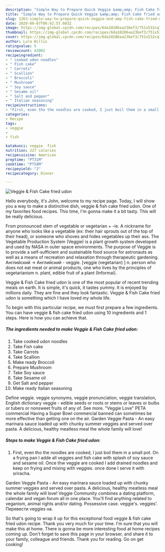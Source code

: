 ```yaml
---
description: "Simple Way to Prepare Quick Veggie &amp;amp; Fish Cake fried udon"
title: "Simple Way to Prepare Quick Veggie &amp;amp; Fish Cake fried udon"
slug: 1263-simple-way-to-prepare-quick-veggie-and-amp-fish-cake-fried-udon
date: 2020-09-07T06:42:57.603Z
image: https://img-global.cpcdn.com/recipes/6da10286aa23bef3/751x532cq70/veggie-fish-cake-fried-udon-recipe-main-photo.jpg
thumbnail: https://img-global.cpcdn.com/recipes/6da10286aa23bef3/751x532cq70/veggie-fish-cake-fried-udon-recipe-main-photo.jpg
cover: https://img-global.cpcdn.com/recipes/6da10286aa23bef3/751x532cq70/veggie-fish-cake-fried-udon-recipe-main-photo.jpg
author: Lura Willis
ratingvalue: 5
reviewcount: 42002
recipeingredient:
- " cooked udon noodles"
- " Fish cake"
- " Carrots"
- " Scallion"
- " Broccoli"
- " Mushroom"
- " Soy sauce"
- " Sesame oil"
- " Salt and pepper"
- " Italian seasoning"
recipeinstructions:
- "First, even tho the noodles are cooked, I just boil them in a small pot. On a frying pan I adde all veggies and fish cake with splash of soy sauce and sesame oil. Once thw veggie are cooked I add drained noodles and keep on frying and mixing with veggies. once done I serve it with sriracha."
categories:
- Recipe
tags:
- veggie
- 
- fish

katakunci: veggie  fish 
nutrition: 227 calories
recipecuisine: American
preptime: "PT31M"
cooktime: "PT58M"
recipeyield: "2"
recipecategory: Dinner

---
```



![Veggie &amp; Fish Cake fried udon](https://img-global.cpcdn.com/recipes/6da10286aa23bef3/751x532cq70/veggie-fish-cake-fried-udon-recipe-main-photo.jpg)

Hello everybody, it's John, welcome to my recipe page. Today, I will show you a way to make a distinctive dish, veggie &amp; fish cake fried udon. One of my favorites food recipes. This time, I'm gonna make it a bit tasty. This will be really delicious.

From pronounced stem of vegetable or vegetarian + -ie. A nickname for anyone who looks like a vegetable (ex: their hair sprouts out of the top of their head), or someone who shoves and hides vegetables up their ass. The Vegetable Production System (Veggie) is a plant growth system developed and used by NASA in outer space environments. The purpose of Veggie is to provide a self-sufficient and sustainable food source for astronauts as well as a means of recreation and relaxation through therapeutic gardening. Английский → Английский - veggie. [veggie (vegetarian) ] n. person who does not eat meat or animal products, one who lives by the principles of vegetarianism n. plant, edible fruit of a plant (Informal).

Veggie &amp; Fish Cake fried udon is one of the most popular of recent trending meals on earth. It is simple, it's quick, it tastes yummy. It is enjoyed by millions daily. They are fine and they look fantastic. Veggie &amp; Fish Cake fried udon is something which I have loved my whole life.


To begin with this particular recipe, we must first prepare a few ingredients. You can have veggie &amp; fish cake fried udon using 10 ingredients and 1 steps. Here is how you can achieve that.

<!--inarticleads1-->

##### The ingredients needed to make Veggie &amp; Fish Cake fried udon:

1. Take  cooked udon noodles
1. Take  Fish cake
1. Take  Carrots
1. Take  Scallion
1. Make ready  Broccoli
1. Prepare  Mushroom
1. Take  Soy sauce
1. Take  Sesame oil
1. Get  Salt and pepper
1. Make ready  Italian seasoning


Define veggie. veggie synonyms, veggie pronunciation, veggie translation, English dictionary veggie - edible seeds or roots or stems or leaves or bulbs or tubers or nonsweet fruits of any of. See more. &#34;Veggie Love&#34; PETA commercial Having a Super Bowl commercial banned can sometimes be more effective than getting one on the air. Garden Veggie Pasta - An easy marinara sauce loaded up with chunky summer veggies and served over pasta. A delicious, healthy meatless meal the whole family will love! 

<!--inarticleads2-->

##### Steps to make Veggie &amp; Fish Cake fried udon:

1. First, even tho the noodles are cooked, I just boil them in a small pot. On a frying pan I adde all veggies and fish cake with splash of soy sauce and sesame oil. Once thw veggie are cooked I add drained noodles and keep on frying and mixing with veggies. once done I serve it with sriracha.


Garden Veggie Pasta - An easy marinara sauce loaded up with chunky summer veggies and served over pasta. A delicious, healthy meatless meal the whole family will love! Veggie Community combines a dating platform, calendar and vegan forum all in one place. You&#39;ll find anything related to veganism, animal rights and/or dating. Possessive case. veggie&#39;s. veggies&#39;. Перевести veggies на. 

So that's going to wrap it up for this exceptional food veggie &amp; fish cake fried udon recipe. Thank you very much for your time. I'm sure that you will make this at home. There is gonna be more interesting food at home recipes coming up. Don't forget to save this page in your browser, and share it to your family, colleague and friends. Thank you for reading. Go on get cooking!
